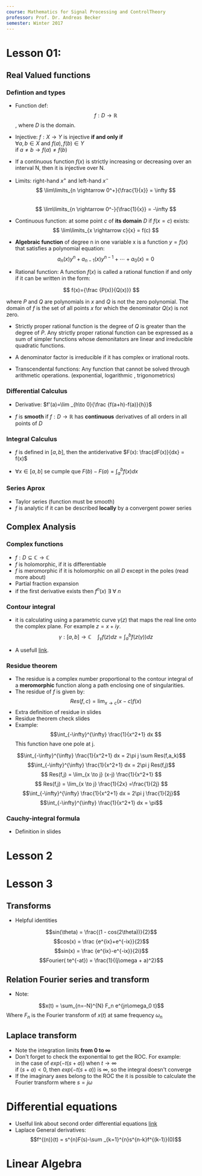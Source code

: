 ```yaml
---
course: Mathematics for Signal Processing and ControlTheory
professor: Prof. Dr. Andreas Becker
semester: Winter 2017
---
```


# Lesson 01:
## Real Valued functions
### Defintion and types
* Function def:  $$ f: D \rightarrow \mathbb{R} $$, where $D$ is the domain. 
* Injective: $f: X \rightarrow Y$ is injective **if and only if**  
$\forall a,b \in X$ and $f(a), f(b) \in Y$  
 if $a \neq b \rightarrow  f(a) \neq f(b)$
* If a continuous function $f(x)$ is strictly increasing or decreasing over an interval N, then it is injective over N.
* Limits: right-hand $x^+$ and left-hand $x^-$   
 $$ \lim\limits_{n \rightarrow 0^+}{\frac{1}{x}} = \infty $$  
 $$ \lim\limits_{n \rightarrow 0^-}{\frac{1}{x}} = -\infty $$ 

* Continuous function: at some point $c$ of **its domain** $D$ if $f(x=c)$ exists:  
$$ \lim\limits_{x \rightarrow c}{x} = f(c) $$ 

* **Algebraic function** of degree n in one variable x is a function $y = f ( x )$ that satisfies a polynomial equation:
$$ a_{n}(x)y^{n}+a_{n-1}(x)y^{n-1}+\cdots +a_{0}(x)=0 $$

* Rational function: A function $f(x)$ is called a rational function if and only if it can be written in the form: 

$$ f(x)={\frac {P(x)}{Q(x)}} $$  

where $P$ and $Q$ are polynomials in $x$ and $Q$ is not the zero polynomial. The domain of $f$ is the set of all points $x$ for which the denominator $Q(x)$ is not zero.

* Strictly proper rational function is the degree of $Q$ is greater than the degree of $P$. Any strictly proper rational function can be expressed as a sum of simpler functions whose demonitators are linear and irreducible quadratic functions.

* A denominator factor is irreducible if it has complex or irrational roots.

* Transcendental functions: Any function that cannot be solved through arithmetic operations. (exponential, logarithmic , trigonometrics)

### Differential Calculus 
* Derivative: $f'(a)=\lim _{h\to 0}{\frac {f(a+h)-f(a)}{h}}$

* $f$ is **smooth** if $f: D \rightarrow \mathbb{R}$ has **continuous** derivatives of all orders in all points of $D$

### Integral Calculus 
* $f$ is defined in $[a, b]$, then the antiderivative $F(x): \frac{dF(x)}{dx} = f(x)$

* $\forall x \in [a,b]$ se cumple que $F(b)- F(a) = \int_a^b f(x)dx$

### Series Aprox
* Taylor series (function must be smooth)
* $f$ is analytic if it can be described **locally** by a convergent power series

## Complex Analysis
### Complex functions
* $f: D \subseteq \mathbb{C} \rightarrow \mathbb{C}$
* $f$ is holomorphic, if it is differentiable
* $f$ is meromorphic if it is holomorphic on all $D$ except in the poles (read more about)
* Partial fraction expansion
* if the first derivative exists then $f^n(x) \ \exists \ \forall \ n$

### Contour integral
* it is calculating using a parametric curve  $\gamma (z)$ that maps the real line onto the complex plane. For example $z = x+iy$.
$$ \gamma :[a,b] \rightarrow \mathbb{C} \quad \int_\gamma f(z)dz = \int_a^b f(z(\gamma))dz $$

* A usefull [link](https://www.youtube.com/watch?v=wN45dqYyrOE). 

### Residue theorem
* The residue is a complex number proportional to the contour integral of a **meromorphic**  function along a path enclosing one of singularities.
* The residue of $f$ is given by: $$Res(f,c) = \lim_{x \to c} (x-c)f(x)$$
* Extra definition of residue in slides
* Residue theorem check slides
* Example:
$$\int_{-\infty}^{\infty}  \frac{1}{x^2+1} dx $$
This function have one pole at j.

$$\int_{-\infty}^{\infty}  \frac{1}{x^2+1} dx = 2\pi j \sum Res(f,a_k)$$
$$\int_{-\infty}^{\infty}  \frac{1}{x^2+1} dx = 2\pi j  Res(f,j)$$
$$ Res(f,j) = \lim_{x \to j} (x-j) \frac{1}{x^2+1} $$
$$ Res(f,j) = \lim_{x \to j} \frac{1}{2x} =\frac{1}{2j} $$
$$\int_{-\infty}^{\infty}  \frac{1}{x^2+1} dx = 2\pi j \frac{1}{2j}$$
$$\int_{-\infty}^{\infty}  \frac{1}{x^2+1} dx = \pi$$

### Cauchy-integral formula
* Definition in slides

# Lesson 2

# Lesson 3
## Transforms
- Helpful identities

$$sin(\theta) = \frac{(1 - cos(2\theta))}{2}$$
$$cos(x) = \frac {e^{ix}+e^{-ix}}{2}$$
$$sin(x) = \frac {e^{ix}-e^{-ix}}{2i}$$
$$Fourier( te^{-at}) = \frac{1}{(j\omega + a)^2}$$

## Relation Fourier series and transform
- Note:

$$x(t) = \sum_{n=-N}^{N} F_n e^{jn\omega_0 t}$$
Where $F_n$ is the Fourier transform of $x(t)$  at same frequency $\omega_n$

## Laplace transform
- Note the integration limits **from $0$ to $\infty$**
- Don't forget to check the exponential to get the ROC. For example:  
in the case of $exp(-t(s+a) )$ when $t \to \infty$  
if $(s+a)<0$, then $exp(-t(s+a))$ is $\infty$, so the integral doesn't converge
- If the imaginary axes belong to the ROC the it is possible to calculate the Fourier transform where $s = j\omega$

# Differential equations
- Uselful link about second order differential equations [link](http://www.stewartcalculus.com/data/CALCULUS%20Concepts%20and%20Contexts/upfiles/3c3-2ndOrderLinearEqns_Stu.pdf)
- Laplace General derivatives:
$$f^{(n)}(t) =  s^{n}F(s)-\sum _{k=1}^{n}s^{n-k}f^{(k-1)}(0)$$

# Linear Algebra

